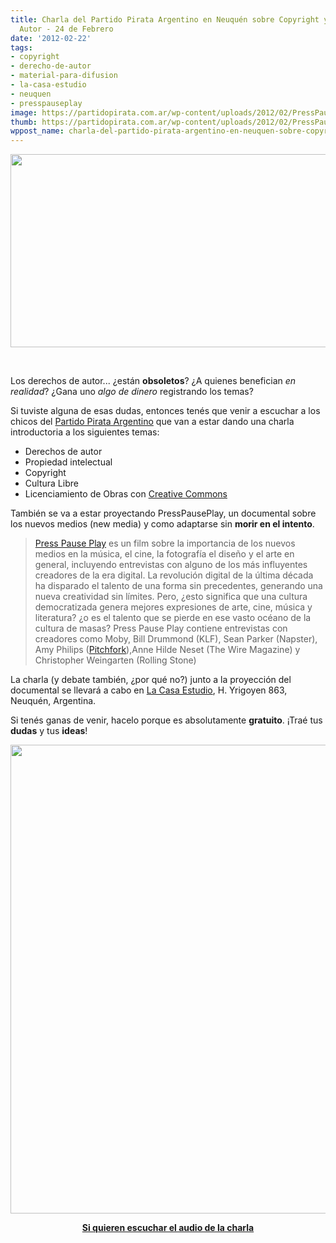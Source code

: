 ```yaml
---
title: Charla del Partido Pirata Argentino en Neuquén sobre Copyright y Derechos de
  Autor - 24 de Febrero
date: '2012-02-22'
tags:
- copyright
- derecho-de-autor
- material-para-difusion
- la-casa-estudio
- neuquen
- presspauseplay
image: https://partidopirata.com.ar/wp-content/uploads/2012/02/PressPausePlay-1.jpg
thumb: https://partidopirata.com.ar/wp-content/uploads/2012/02/PressPausePlay-1-150x150.jpg
wppost_name: charla-del-partido-pirata-argentino-en-neuquen-sobre-copyright-y-derechos-de-autor-24-de-febrero
---
```


<a href="https://partidopirata.com.ar/75/festival-latinoamericano-de-instalacion-de-software-libre-2010/75-revision" rel="attachment wp-att-76"><img class="aligncenter size-full wp-image-76" title="PressPausePlay" src="http://jinyerei.com.ar/wp-content/uploads/PressPausePlay-1.jpg" alt="" width="547" height="309" /></a>

&nbsp;

Los derechos de autor... ¿están <strong>obsoletos</strong>? ¿A quienes benefician <em>en realidad</em>? ¿Gana uno <em>algo de dinero</em> registrando los temas?<!--more-->

Si tuviste alguna de esas dudas, entonces tenés que venir a escuchar a los chicos del <a title="Partido Pirata Argentino" href="https://partidopirata.com.ar">Partido Pirata Argentino</a> que van a estar dando una charla introductoria a los siguientes temas:
<ul>
	<li>Derechos de autor</li>
	<li>Propiedad intelectual</li>
	<li>Copyright</li>
	<li>Cultura Libre</li>
	<li>Licenciamiento de Obras con <a title="Creative Commons" href="http://www.creativecommons.org">Creative Commons</a></li>
</ul>
También se va a estar proyectando PressPausePlay, un documental sobre los nuevos medios (new media) y como adaptarse sin <strong>morir en el intento</strong>.
<blockquote><a title="PressPausePlay" href="www.presspauseplay.com">Press Pause Play</a> es un film sobre la importancia de los nuevos medios en la música, el cine, la fotografía el diseño y el arte en general, incluyendo entrevistas con alguno de los más influyentes creadores de la era digital. La revolución digital de la última década ha disparado el talento de una forma sin precedentes, generando una nueva creatividad sin límites. Pero, ¿esto significa que una cultura democratizada genera mejores expresiones de arte, cine, música y literatura? ¿o es el talento que se pierde en ese vasto océano de la cultura de masas?
Press Pause Play contiene entrevistas con creadores como Moby, Bill Drummond (KLF), Sean Parker (Napster), Amy Philips (<a title="Pitchfork" href="http://www.pitchfork.com">Pitchfork</a>),Anne Hilde Neset (The Wire Magazine) y Christopher Weingarten (Rolling Stone)</blockquote>

La charla (y debate también, ¿por qué no?) junto a la proyección del documental se llevará a cabo en <a title="La Casa Estudio" href="http://lacasaestudio.wordpress.com/">La Casa Estudio</a>, H. Yrigoyen 863, Neuquén, Argentina.

Si tenés ganas de venir, hacelo porque es absolutamente <strong>gratuito</strong>. ¡Traé tus <strong>dudas</strong> y tus <strong>ideas</strong>!
<p style="text-align: center;"><a href="http://lacasaestudio.wordpress.com/"><img class="aligncenter" title="charlappar-neuquen" src="http://lacasaestudio.files.wordpress.com/2012/02/partido-pirata-nuevo-21.jpg" alt="" width="527" height="750" /></a></p>
<p style="text-align: center;"><strong><a href="http://partido-pirata.blogspot.com/2012/03/audio-de-la-charla-realizada-el-24-de.html">Si quieren escuchar el audio de la charla</a></strong></p>

